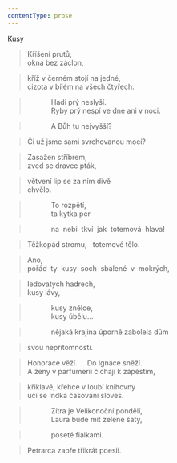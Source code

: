 ```yaml
---
contentType: prose
---
```


Kusy

> Kříšení prutů,  
> okna bez záclon,

> kříž v černém stojí na jedné,  
> cizota v bílém na všech čtyřech.

>             Hadi prý neslyší.  
>             Ryby prý nespí ve dne ani v noci.

>             A Bůh tu nejvyšší?

> Či už jsme sami svrchovanou mocí?

> Zasažen stříbrem,  
> zved se dravec pták,

> větvení lip se za ním divě  
> chvělo.

>             To rozpětí,  
>             ta kytka per

>             na  nebi  tkví  jak  totemová  hlava!

> Těžkopád stromu,   totemové tělo.

> Ano,  
> pořád  ty  kusy  soch  sbalené  v  mokrých,

> ledovatých hadrech,  
> kusy lávy,

>             kusy znělce,  
>             kusy úbělu…

>             nějaká krajina úporně zabolela dům

> svou nepřítomností.

> Honorace věží.     Do Ignáce sněží.  
> A ženy v parfumerii čichají k zápěstím,

> křiklavě, křehce v loubí knihovny  
> učí se Indka časování sloves.

>             Zítra je Velikonoční pondělí,  
>             Laura bude mít zelené šaty,

>             poseté fialkami.

> Petrarca zapře třikrát poesii.
